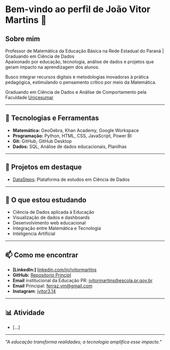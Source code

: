 # Bem-vindo ao perfil de João Vitor Martins 👋

## Sobre mim
Professor de Matemática da Educação Básica na Rede Estadual do Paraná | Graduando em Ciência de Dados  
Apaixonado por educação, tecnologia, análise de dados e projetos que geram impacto na aprendizagem dos alunos. 

Busco integrar recursos digitais e metodologias inovadoras à prática pedagógica, estimulando o pensamento crítico por meio da Matemática.

Graduando em Ciência de Dados e Análise de Comportamento pela Faculdade [Unicesumar](https://www.unicesumar.edu.br/)

---

## 🚀 Tecnologias e Ferramentas

- **Matemática:** GeoGebra, Khan Academy, Google Workspace
- **Programação:** Python, HTML, CSS, JavaScript, Power BI
- **Git:** GitHub, GitHub Desktop
- **Dados:** SQL, Análise de dados educacionais, Planilhas

---

## 🔭 Projetos em destaque

- [DataSteps](https://github.com/jvitormartins/DataSteps): Plataforma de estudos em Ciência de Dados

---

## 🧠 O que estou estudando
- Ciência de Dados aplicada à Educação
- Visualização de dados e dashboards
- Desenvolvimento web educacional
- Integração entre Matemática e Tecnologia
- Inteligencia Artificial

---

## 📫 Como me encontrar

- **[LinkedIn:]** [linkedin.com/in/jvitormartins](https://www.linkedin.com/in/jvitormartins/)
- **GitHub:** [Repositorio Principl](github.com/jvitormartins)
- **Email** institucional da Educação PR: jvitormartins@escola.pr.gov.br
- **Email** Principal: ferraz.vm@gmail.com
- **Instagram**: [jvitor3.14](https://www.instagram.com/jvitor3.14/)

---

## 📊 Atividade

- [...]

---

*"A educação transforma realidades; a tecnologia amplifica esse impacto."*
